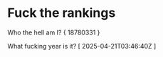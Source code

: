 # Fuck the rankings

Who the hell am I?
{ 18780331 }

What fucking year is it?
[ 2025-04-21T03:46:40Z ]

